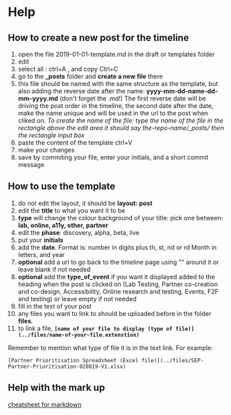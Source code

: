 # Help


## How to create a new post for the timeline

1. open the file 2019-01-01-template.md in the draft or templates folder
2. edit
3. select all : ctrl+A , and copy Ctrl+C
4. go to the **_posts** folder and **create a new file** there
5. this file should be named with the same structure as the template, but also adding the reverse date after the name: **yyyy-mm-dd-name-dd-mm-yyyy.md** (don't forget the .md!) The first reverse date will be driving the post order in the timeline, the second date after the date, make the name unique and will be used in the url to the post when cliked on.
*To create the name of the file: type the name of the file in the rectangle above the edit area it should say the-repo-name/_posts/ then the rectangle input box*
6. paste the content of the template ctrl+V
7. make your changes
8. save by commiting your file, enter your initials, and a short commit message

## How to use the template

1. do not edit the layout, it should be **layout: post** 
2. edit the **title** to what you want it to be
3. **type** will change the colour background of your title: pick one between: **lab, online, a11y, other, partner**
4. edit the **phase**: discovery, alpha, beta, live
5. put your **initials**
6. add the **date**. Format is: number in digits plus th, st, nd or rd Month in letters, and year
7. **optional** add a url to go back to the timeline page using "" around it or leave blank if not needed
8. **optional** add the **type_of_event** if you want it displayed added to the heading when the post is clicked on (Lab Testing, Partner co-creation and co-design, Accessibility, Online research and testing, Events, F2F and testing) or leave empty if not needed
9. fill in the text of your post
10. any files you want to link to should be uploaded before in the folder **files**. 
11. to link a file, **`[name of your file to display (type of file)](../files/name-of-your-file.extenstion)`**

Remember to mention what type of file it is in the text link. For example: 

`[Partner Prioritisation Spreadsheet (Excel file)](../files/SEP-Partner-Prioritisation-020819-V1.xlsx)`

## Help with the mark up
[cheatsheet for markdown](https://github.com/adam-p/markdown-here/wiki/Markdown-Cheatsheet)
